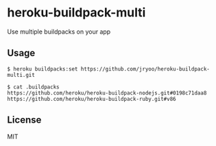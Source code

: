 # heroku-buildpack-multi

Use multiple buildpacks on your app

## Usage

    $ heroku buildpacks:set https://github.com/jryoo/heroku-buildpack-multi.git

    $ cat .buildpacks
    https://github.com/heroku/heroku-buildpack-nodejs.git#0198c71daa8
    https://github.com/heroku/heroku-buildpack-ruby.git#v86

## License

MIT
